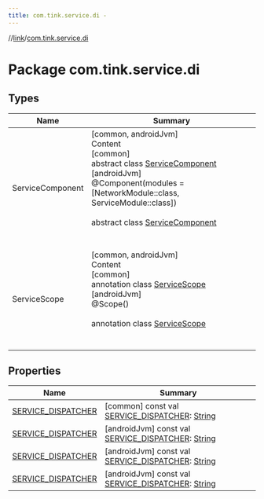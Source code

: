 ```yaml
---
title: com.tink.service.di -
---
```

//[link](../index.md)/[com.tink.service.di](index.md)



# Package com.tink.service.di  


## Types  
  
|  Name|  Summary| 
|---|---|
| <a name="com.tink.service.di/ServiceComponent///PointingToDeclaration/"></a>ServiceComponent| <a name="com.tink.service.di/ServiceComponent///PointingToDeclaration/"></a>[common, androidJvm]  <br>Content  <br>[common]  <br>abstract class [ServiceComponent]([common]-service-component/index.md)  <br>[androidJvm]  <br>@Component(modules = [NetworkModule::class, ServiceModule::class])  <br>  <br>abstract class [ServiceComponent]([android-jvm]-service-component/index.md)  <br><br><br>
| <a name="com.tink.service.di/ServiceScope///PointingToDeclaration/"></a>ServiceScope| <a name="com.tink.service.di/ServiceScope///PointingToDeclaration/"></a>[common, androidJvm]  <br>Content  <br>[common]  <br>annotation class [ServiceScope]([common]-service-scope/index.md)  <br>[androidJvm]  <br>@Scope()  <br>  <br>annotation class [ServiceScope]([android-jvm]-service-scope/index.md)  <br><br><br>


## Properties  
  
|  Name|  Summary| 
|---|---|
| <a name="com.tink.service.di//SERVICE_DISPATCHER/#/PointingToDeclaration/"></a>[SERVICE_DISPATCHER](-s-e-r-v-i-c-e_-d-i-s-p-a-t-c-h-e-r.md)| <a name="com.tink.service.di//SERVICE_DISPATCHER/#/PointingToDeclaration/"></a> [common] const val [SERVICE_DISPATCHER](-s-e-r-v-i-c-e_-d-i-s-p-a-t-c-h-e-r.md): [String](https://kotlinlang.org/api/latest/jvm/stdlib/kotlin/-string/index.html)   <br>
| <a name="com.tink.service.di//SERVICE_DISPATCHER/#/PointingToDeclaration/"></a>[SERVICE_DISPATCHER](index.md#%5Bcom.tink.service.di%2F%2FSERVICE_DISPATCHER%2F%23%2FPointingToDeclaration%2F%5D%2FProperties%2F-586840090)| <a name="com.tink.service.di//SERVICE_DISPATCHER/#/PointingToDeclaration/"></a> [androidJvm] const val [SERVICE_DISPATCHER](index.md#%5Bcom.tink.service.di%2F%2FSERVICE_DISPATCHER%2F%23%2FPointingToDeclaration%2F%5D%2FProperties%2F-586840090): [String](https://kotlinlang.org/api/latest/jvm/stdlib/kotlin/-string/index.html)   <br>
| <a name="com.tink.service.di//SERVICE_DISPATCHER/#/PointingToDeclaration/"></a>[SERVICE_DISPATCHER](index.md#%5Bcom.tink.service.di%2F%2FSERVICE_DISPATCHER%2F%23%2FPointingToDeclaration%2F%5D%2FProperties%2F-586840090)| <a name="com.tink.service.di//SERVICE_DISPATCHER/#/PointingToDeclaration/"></a> [androidJvm] const val [SERVICE_DISPATCHER](index.md#%5Bcom.tink.service.di%2F%2FSERVICE_DISPATCHER%2F%23%2FPointingToDeclaration%2F%5D%2FProperties%2F-586840090): [String](https://kotlinlang.org/api/latest/jvm/stdlib/kotlin/-string/index.html)   <br>
| <a name="com.tink.service.di//SERVICE_DISPATCHER/#/PointingToDeclaration/"></a>[SERVICE_DISPATCHER](index.md#%5Bcom.tink.service.di%2F%2FSERVICE_DISPATCHER%2F%23%2FPointingToDeclaration%2F%5D%2FProperties%2F-586840090)| <a name="com.tink.service.di//SERVICE_DISPATCHER/#/PointingToDeclaration/"></a> [androidJvm] const val [SERVICE_DISPATCHER](index.md#%5Bcom.tink.service.di%2F%2FSERVICE_DISPATCHER%2F%23%2FPointingToDeclaration%2F%5D%2FProperties%2F-586840090): [String](https://kotlinlang.org/api/latest/jvm/stdlib/kotlin/-string/index.html)   <br>

